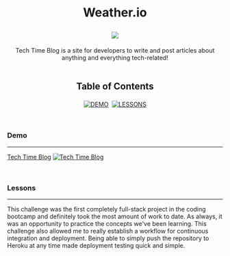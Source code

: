 <h1 align='center'>

**Weather.io**

<div align='center'>
<!-- LICENSE BADGE -->
<a href='https://github.com/devBritt/tech-time-blog/blob/main/LICENSE'>
<img src='https://img.shields.io/github/license/devbritt/tech-time-blog?color=informational&style=flat-square'>
</a>
</h1>

<div align='center'>
Tech Time Blog is a site for developers to write and post articles about anything and everything tech-related!
</div>
<br />
<h2 align='center'>

**Table of Contents**
</h2>

<div align='center'>

[![DEMO](https://img.shields.io/badge/DEMO-00878E?style=for-the-badge)](#demo)&nbsp;&nbsp;[![LESSONS](https://img.shields.io/badge/LESSONS-33B392?style=for-the-badge)](#lessons)

</div>
<br />

### Demo
---
[Tech Time Blog](https://salty-basin-12062.herokuapp.com/)
[![Tech Time Blog](./public/assets/screenshot.png)](https://salty-basin-12062.herokuapp.com/)

<br />

### Lessons
---
This challenge was the first completely full-stack project in the coding bootcamp and definitely took the most amount of work to date.
As always, it was an opportunity to practice the concepts we've been learning.
This challenge also allowed me to really establish a workflow for continuous integration and deployment.
Being able to simply push the repository to Heroku at any time made deployment testing quick and simple.
